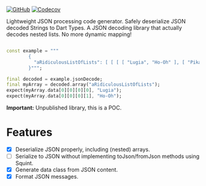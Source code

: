 [![GitHub](https://img.shields.io/github/license/buijs-dev/squint?color=black&style=for-the-badge)](https://github.com/buijs-dev/squint/blob/main/LICENSE)
[![Codecov](https://img.shields.io/codecov/c/github/buijs-dev/squint?logo=codecov&style=for-the-badge)](https://codecov.io/gh/buijs-dev/squint)

Lightweight JSON processing code generator. Safely deserialize JSON decoded Strings to Dart Types.
A JSON decoding library that actually decodes nested lists. No more dynamic mapping!

````dart

const example = """
        {
          "aRidiculousListOfLists": [ [ [ [ "Lugia", "Ho-Oh" ], [ "Pikachu!" ] ] ] ]
        }""";

final decoded = example.jsonDecode;
final myArray = decoded.array("aRidiculousListOfLists");
expect(myArray.data[0][0][0][0], "Lugia");
expect(myArray.data[0][0][0][1], "Ho-Oh");

````

<B>Important:</B> Unpublished library, this is a POC.

# Features
- [x] Deserialize JSON properly, including (nested) arrays.
- [ ] Serialize to JSON without implementing toJson/fromJson methods using Squint.
- [x] Generate data class from JSON content.
- [x] Format JSON messages.